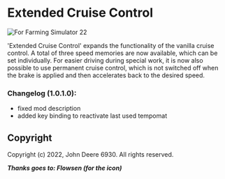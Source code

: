 # Extended Cruise Control
![For Farming Simulator 22](https://img.shields.io/badge/Farming%20Simulator-22-10BEFF.svg)

'Extended Cruise Control' expands the functionality of the vanilla cruise control.
A total of three speed memories are now available, which can be set individually.
For easier driving during special work, it is now also possible to use permanent cruise control, which is not switched off when the brake is applied and then accelerates back to the desired speed.

### Changelog (1.0.1.0):
- fixed mod description
- added key binding to reactivate last used tempomat


## Copyright

Copyright (c) 2022, John Deere 6930. All rights reserved.


***Thanks goes to: Flowsen (for the icon)***

